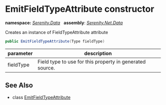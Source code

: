 # EmitFieldTypeAttribute constructor
**namespace:** *[Serenity.Data](../../README.md#serenity.data-namespace)*   **assembly**: *[Serenity.Net.Data](../../README.md)*

Creates an instance of FieldTypeAttribute attribute

```csharp
public EmitFieldTypeAttribute(Type fieldType)
```

| parameter | description |
| --- | --- |
| fieldType | Field type to use for this property in generated source. |

## See Also

* class [EmitFieldTypeAttribute](../EmitFieldTypeAttribute.md)